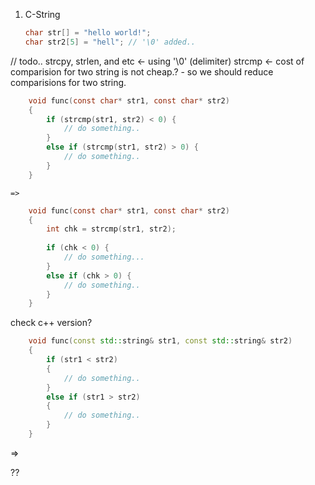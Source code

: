 1. C-String

    ```c
    char str[] = "hello world!";
    char str2[5] = "hell"; // '\0' added..
    ```

// todo..
strcpy, strlen, and etc <- using '\0' (delimiter)
strcmp <- cost of comparision for two string is not cheap.? - so we should reduce comparisions for two string.


```c
    void func(const char* str1, const char* str2)
    {
        if (strcmp(str1, str2) < 0) {
            // do something..
        }
        else if (strcmp(str1, str2) > 0) {
            // do something..
        }
    }
```
    
    =>
    
```c
    void func(const char* str1, const char* str2) 
    {
        int chk = strcmp(str1, str2);
        
        if (chk < 0) {
            // do something...
        }
        else if (chk > 0) {
            // do something..
        }
    }
```

check c++ version?

```cpp
    void func(const std::string& str1, const std::string& str2)
    {
        if (str1 < str2) 
        {
            // do something..
        }
        else if (str1 > str2)
        {
            // do something..
        }
    }
```

=> 

??
